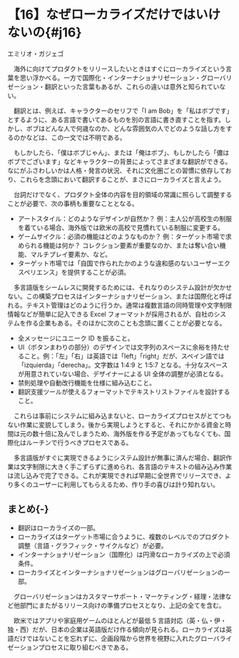 # 【16】なぜローカライズだけではいけないの{#j16}

<div class="author">エミリオ・ガジェゴ</div>

　海外に向けてプロダクトをリリースしたいときはすぐにローカライズという言葉を思い浮かべる。一方で国際化・インターナショナリゼーション・グローバリゼーション・翻訳といった言葉もあるが、これらの違いは意外と知られていない。

　翻訳とは、例えば、キャラクターのセリフで「I am Bob」を「私はボブです」とするように、ある言語で書いてあるものを別の言語に書き直すことを指す。しかし、ボブはどんな人で何歳なのか、どんな雰囲気の人でどのような話し方をするのかなどは、この一文では不明である。

　もしかしたら、「僕はボブじゃん」、または「俺はボブ」、もしかしたら「儂はボブでございます」などキャラクターの背景によってさまざまな翻訳ができる。なにがふさわしいかは人格・発言の状況、それに文化圏ごとの習慣に依存しており、これらを念頭において翻訳することが、まさにローカライズと言えよう。

　台詞だけでなく、プロダクト全体の内容を目的領域の常識に照らして調整することが必要で、次の事柄も重要なこととなる。

* アートスタイル：どのようなデザインが自然か？ 例：主人公が高校生の制服を着ている場合、海外版では欧米の高校で見慣れている制服に変更する。
* ゲームサイクル：必須の機能はどのようなものか？ 例：ターゲット市場で求められる機能は何か？ コレクション要素が重要なのか、または奪い合い機能、マルチプレイ要素か、など。
* ターゲット市場では「自国で作られたかのような違和感のないユーザーエクスペリエンス」を提供することが必須。

　多言語版をシームレスに開発するためには、それなりのシステム設計が欠かせない。この構築プロセスはインターナショナリゼーション、または国際化と呼ばれる。テキスト管理はどのように行うか。通常は複数言語の同時管理や文字制限情報などが簡単に記入できる Excel フォーマットが採用されるが、自社のシステムを作る企業もある。そのほかに次のことも念頭に置くことが必要となる。

* 全メッセージにユニーク ID を振ること。
* UI（ボタンまわりの部分）のデザインでは文字列のスペースに余裕を持たせること。例：「左」「右」は英語では「left」「right」だが、スペイン語では「izquierda」「derecha」。文字数は 1:4:9 と 1:5:7 となる。十分なスペースが用意されていない場合、デザイナーによる UI 全体の調整が必須となる。
* 禁則処理や自動改行機能を仕様に組み込むこと。
* 翻訳支援ツールが使えるフォーマットでテキストリストファイルを設計すること。

　これらは事前にシステムに組み込まないと、ローカライズプロセスがとてつもない作業に変貌してしまう。後から実現しようとすると、それにかかる資金と時間は元の数十倍に及んでしまうため、海外版を作る予定があってもなくても、国際化はルーチンで行うべきプロセスである。

　多言語版がすぐに実現できるようにシステム設計が無事に済んだ場合、翻訳作業は文字制限に大きく手こずらずに進められ、各言語のテキストの組み込み作業は流し込みで完了できる。これが実現できれば早期に全世界でリリースでき、より多くのユーザーに利用してもらえるため、作り手の喜びは計り知れない。

## まとめ{-}

* 翻訳はローカライズの一部。
* ローカライズはターゲット市場に合うように、複数のレベルでのプロダクト調整（言語・グラフィック・サイクルなど）が必要。
* インターナショナリゼーション（国際化）は円滑なローカライズの上で必須条件。
* ローカライズとインターナショナリゼーションはグローバリゼーションの一部。


　グローバリゼーションはカスタマーサポート・マーケティング・経理・法律など他部門にまたがるリリース向けの準備プロセスとなり、上記の全てを含む。

　欧米ではアプリや家庭用ゲームのほとんどが最低 5 言語対応（英・仏・伊・独・西）だが、日本の企業は英語版だけ作る傾向が見られる。ローカライズは英語だけではないことを忘れずに、企画段階から世界を視野に入れたグローバライゼーションプロセスに取り組むべきである。
